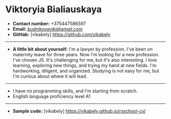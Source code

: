 #	Viktoryia Bialiauskaya


* **Contact number:** +375447586597
* **Email:** *budnikovaviki@gmail.com*
* **GitHab:** [vikabely] https://github.com/vikabely
---
* **A little bit about yourself:** I'm a lawyer by profession. I've been on maternity leave for three years. Now I'm looking for a new profession. I've chosen JS. It's challenging for me, but it's also interesting. I love learning, exploring new things, and trying my hand at new fields. I'm hardworking, diligent, and organized. Studying is not easy for me, but I'm curious about where it will lead.
---
* I have no programming skills, and I'm starting from scratch.
* English language proficiency level A1
---
* **Sample code:** [vikabely] https://vikabely.github.io/rsschool-cv/